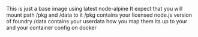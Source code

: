 This is just a base image using latest node-alpine
It expect that you will mount path /pkg and /data to it
/pkg contains your licensed node.js version of foundry
/data contains your userdata
how you map them its up to your and your container config on docker
